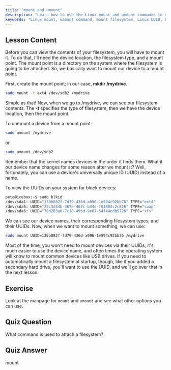 ```yaml
---
title: "mount and umount"
description: "Learn how to use the Linux mount and umount commands to manage filesystems. Understand device mounting, unmounting, and UUIDs for beginners."
keywords: "Linux mount, umount command, mount filesystem, Linux UUID, beginner Linux, Linux tutorial, mount point, Linux guide"
---
```


## Lesson Content

Before you can view the contents of your filesystem, you will have to mount it. To do that, I'll need the device location, the filesystem type, and a mount point. The mount point is a directory on the system where the filesystem is going to be attached. So, we basically want to mount our device to a mount point.

First, create the mount point; in our case, **mkdir /mydrive**.

```bash
sudo mount -t ext4 /dev/sdb2 /mydrive
```

Simple as that! Now, when we go to /mydrive, we can see our filesystem contents. The **-t** specifies the type of filesystem, then we have the device location, then the mount point.

To unmount a device from a mount point:

```bash
sudo umount /mydrive
```

or

```bash
sudo umount /dev/sdb2
```

Remember that the kernel names devices in the order it finds them. What if our device name changes for some reason after we mount it? Well, fortunately, you can use a device's universally unique ID (UUID) instead of a name.

To view the UUIDs on your system for block devices:

```bash
pete@icebox:~$ sudo blkid
/dev/sda1: UUID="130b882f-7d79-436d-a096-1e594c92bb76" TYPE="ext4"
/dev/sda5: UUID="22c3d34b-467e-467c-b44d-f03803c2c526" TYPE="swap"
/dev/sda6: UUID="78d203a0-7c18-49bd-9e07-54f44cdb5726" TYPE="xfs"
```

We can see our device names, their corresponding filesystem types, and their UUIDs. Now, when we want to mount something, we can use:

```bash
sudo mount UUID=130b882f-7d79-436d-a096-1e594c92bb76 /mydrive
```

Most of the time, you won't need to mount devices via their UUIDs; it's much easier to use the device name, and often times the operating system will know to mount common devices like USB drives. If you need to automatically mount a filesystem at startup, though, like if you added a secondary hard drive, you'll want to use the UUID, and we'll go over that in the next lesson.

## Exercise

Look at the manpage for `mount` and `umount` and see what other options you can use.

## Quiz Question

What command is used to attach a filesystem?

## Quiz Answer

mount
